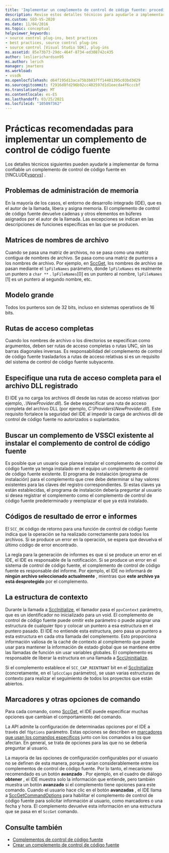 ```yaml
---
title: 'Implementar un complemento de control de código fuente: procedimientos recomendados'
description: Revise estos detalles técnicos para ayudarle a implementar un complemento de control de código fuente en Visual Studio de forma confiable.
ms.custom: SEO-VS-2020
ms.date: 11/04/2016
ms.topic: conceptual
helpviewer_keywords:
- source control plug-ins, best practices
- best practices, source control plug-ins
- source control [Visual Studio SDK], plug-ins
ms.assetid: 85e73b73-29dc-464f-8734-ed308742c435
author: leslierichardson95
ms.author: lerich
manager: jmartens
ms.workload:
- vssdk
ms.openlocfilehash: d64f195d13aca75b3b037ff14401395c03bd3d29
ms.sourcegitcommit: f2916d8fd296b92cc402597d1d1eecda4f6cccbf
ms.translationtype: MT
ms.contentlocale: es-ES
ms.lasthandoff: 03/25/2021
ms.locfileid: "105097362"
---
```

# <a name="best-practices-for-implementing-a-source-control-plug-in"></a>Prácticas recomendadas para implementar un complemento de control de código fuente
Los detalles técnicos siguientes pueden ayudarle a implementar de forma confiable un complemento de control de código fuente en [!INCLUDE[vsprvs](../code-quality/includes/vsprvs_md.md)] .

## <a name="memory-management-issues"></a>Problemas de administración de memoria
 En la mayoría de los casos, el entorno de desarrollo integrado (IDE), que es el autor de la llamada, libera y asigna memoria. El complemento de control de código fuente devuelve cadenas y otros elementos en búferes asignados por el autor de la llamada. Las excepciones se indican en las descripciones de funciones específicas en las que se producen.

## <a name="arrays-of-file-names"></a>Matrices de nombres de archivo
 Cuando se pasa una matriz de archivos, no se pasa como una matriz contigua de nombres de archivo. Se pasa como una matriz de punteros a los nombres de archivo. Por ejemplo, en [SccGet](../extensibility/sccget-function.md), los nombres de archivo se pasan mediante el `lpFileNames` parámetro, donde `lpFileNames` es realmente un puntero a `char **` . `lpFileNames`[0] es un puntero al nombre, `lpFileNames` [1] es un puntero al segundo nombre, etc.

## <a name="large-model"></a>Modelo grande
 Todos los punteros son de 32 bits, incluso en sistemas operativos de 16 bits.

## <a name="fully-qualified-paths"></a>Rutas de acceso completas
 Cuando los nombres de archivo o los directorios se especifican como argumentos, deben ser rutas de acceso completas o rutas UNC, sin las barras diagonales inversas. Es responsabilidad del complemento de control de código fuente trasladarlos a rutas de acceso relativas si es un requisito del sistema de control de código fuente subyacente.

## <a name="specify-a-fully-qualified-path-for-the-registered-dll"></a>Especifique una ruta de acceso completa para el archivo DLL registrado
 El IDE ya no carga los archivos dll desde las rutas de acceso relativas (por ejemplo, *.\NewProvider.dll*). Se debe especificar una ruta de acceso completa del archivo DLL (por ejemplo, *C:\Providers\NewProvider.dll*). Este requisito fortalece la seguridad del IDE al impedir la carga de archivos dll de control de código fuente no autorizados o suplantados.

## <a name="check-for-an-existing-vssci-plug-in-when-you-install-your-source-control-plug-in"></a>Buscar un complemento de VSSCI existente al instalar el complemento de control de código fuente
 Es posible que un usuario que planea instalar el complemento de control de código fuente ya tenga instalado en el equipo un complemento de control de código fuente existente. El programa de instalación (programa de instalación) para el complemento que cree debe determinar si hay valores existentes para las claves del registro correspondientes. Si estas claves ya están establecidas, el programa de instalación debería preguntar al usuario si desea registrar el complemento como el complemento de control de código fuente predeterminado y reemplazar el que ya está instalado.

## <a name="error-result-codes-and-reporting"></a>Códigos de resultado de error e informes
 El `SCC_OK` código de retorno para una función de control de código fuente indica que la operación se ha realizado correctamente para todos los archivos. Si se produce un error en la operación, se espera que devuelva el último código de error encontrado.

 La regla para la generación de informes es que si se produce un error en el IDE, el IDE es responsable de la notificación. Si se produce un error en el sistema de control de código fuente, el complemento de control de código fuente es responsable del informe. Por ejemplo, el IDE no informará de **ningún archivo seleccionado actualmente** , mientras que **este archivo ya está desprotegido** por el complemento.

## <a name="the-context-structure"></a>La estructura de contexto
 Durante la llamada a [SccInitialize](../extensibility/sccinitialize-function.md), el llamador pasa el `ppvContext` parámetro, que es un identificador no inicializado para un void. El complemento de control de código fuente puede omitir este parámetro o puede asignar una estructura de cualquier tipo y colocar un puntero a esa estructura en el puntero pasado. El IDE no entiende esta estructura, pero pasa un puntero a esta estructura en cada otra llamada del complemento. Esto proporciona información valiosa de la caché de contexto al complemento que puede usar para mantener la información de estado global que se mantiene entre las llamadas de función sin usar variables globales. El complemento es responsable de liberar la estructura en una llamada a [SccUninitialize](../extensibility/sccuninitialize-function.md).

 Si el complemento establece el `SCC_CAP_REENTRANT` bit en el [SccInitialize](../extensibility/sccinitialize-function.md) (concretamente, en el `lpSccCaps` parámetro), se usan varias estructuras de contexto para realizar el seguimiento de todos los proyectos que están abiertos.

## <a name="bitflags-and-other-command-options"></a>Marcadores y otras opciones de comando
 Para cada comando, como [SccGet](../extensibility/sccget-function.md), el IDE puede especificar muchas opciones que cambian el comportamiento del comando.

 La API admite la configuración de determinadas opciones por el IDE a través del `fOptions` parámetro. Estas opciones se describen en [marcadores que usan los comandos específicos](../extensibility/bitflags-used-by-specific-commands.md) junto con los comandos a los que afectan. En general, se trata de opciones para las que no se debería preguntar al usuario.

 La mayoría de las opciones de configuración configurables por el usuario no se definen de esta manera, porque varían considerablemente entre los complementos de control de código fuente. Por lo tanto, el mecanismo recomendado es un botón **avanzado** . Por ejemplo, en el cuadro de diálogo **obtener** , el IDE muestra solo la información que entiende, pero también muestra un botón **avanzado** si el complemento tiene opciones para este comando. Cuando el usuario hace clic en el botón **avanzadas** , el IDE llama a [SccGetCommandOptions](../extensibility/sccgetcommandoptions-function.md) para habilitar el complemento de control de código fuente para solicitar información al usuario, como marcadores o una fecha y hora. El complemento devuelve esta información en una estructura que se pasa en el `SccGet` comando.

## <a name="see-also"></a>Consulte también
- [Complementos de control de código fuente](../extensibility/source-control-plug-ins.md)
- [Crear un complemento de control de código fuente](../extensibility/internals/creating-a-source-control-plug-in.md)

